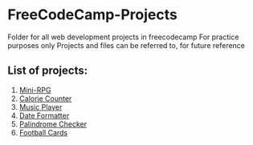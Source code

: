 # FreeCodeCamp-Projects
Folder for all web development projects in freecodecamp
For practice purposes only
Projects and files can be referred to, for future reference

## List of projects:
1. [Mini-RPG](https://obhi1kenobhi.github.io/FreeCodeCamp-Projects/rpg-dragon-repeller/)
2. [Calorie Counter](https://obhi1kenobhi.github.io/FreeCodeCamp-Projects/calorie-counter/)
3. [Music Player](https://obhi1kenobhi.github.io/FreeCodeCamp-Projects/music-player/)
4. [Date Formatter](https://obhi1kenobhi.github.io/FreeCodeCamp-Projects/date-formatter/)
5. [Palindrome Checker](https://obhi1kenobhi.github.io/FreeCodeCamp-Projects/palindrome-checker/)
6. [Football Cards](https://obhi1kenobhi.github.io/FreeCodeCamp-Projects/football-cards/)

